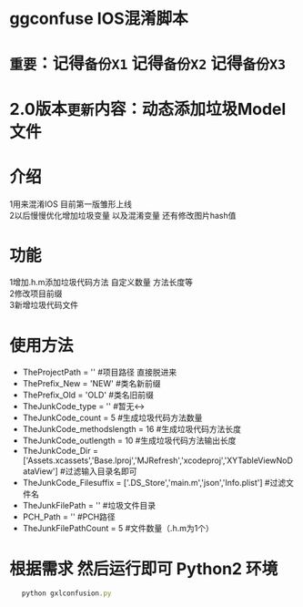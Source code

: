 # ggconfuse IOS混淆脚本
`重要`：记得`备份X1` 记得`备份X2` 记得`备份X3`<br>
=================================
2.0版本`更新`内容：动态添加垃圾Model文件<br>
=================================

介绍<br>
=================
 1用来混淆IOS 目前第一版雏形上线<br>
 2以后慢慢优化增加垃圾变量 以及混淆变量 还有修改图片hash值<br>

功能<br>
=================
 1增加.h.m添加垃圾代码方法 自定义数量 方法长度等<br>
 2修改项目前缀<br>
 3新增垃圾代码文件<br>

使用方法<br>
=================
 * TheProjectPath = ''  #项目路径 直接脱进来<br>
 * ThePrefix_New = 'NEW'   #类名新前缀<br>
 * ThePrefix_Old = 'OLD'   #类名旧前缀<br>
 * TheJunkCode_type = '' #暂无↔️<br>
 * TheJunkCode_count = 5  #生成垃圾代码方法数量<br>
 * TheJunkCode_methodslength =  16 #生成垃圾代码方法长度<br>
 * TheJunkCode_outlength =  10    #生成垃圾代码方法输出长度<br>
 * TheJunkCode_Dir  = ['Assets.xcassets','Base.lproj','MJRefresh','xcodeproj','XYTableViewNoDataView']  #过滤输入目录名即可<br>
 * TheJunkCode_Filesuffix = ['.DS_Store','main.m','json','Info.plist']  #过滤文件名<br>
 * TheJunkFilePath = ''  #垃圾文件目录<br>
 * PCH_Path = '' #PCH路径<br>
 * TheJunkFilePathCount = 5  #文件数量（.h.m为1个）<br>
 
根据需求 然后运行即可 Python2 环境
=================
```javascript
   python gxlconfusion.py
```

